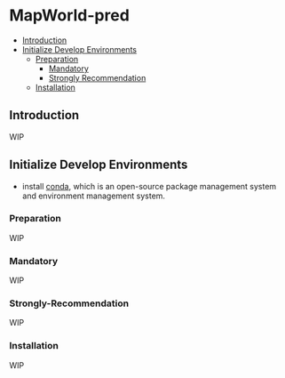 # MapWorld-pred

<!-- depthFrom=1 depthTo=6 orderedList=false -->

- [Introduction](#Introduction)
- [Initialize Develop Environments](#Initialize-Develop-Environments)
  - [Preparation](#Preparation)
    - [Mandatory](#Mandatory)
    - [Strongly Recommendation](#Strongly-Recommendation)
  - [Installation](#Installation)

<!-- /TOC -->

## Introduction

WIP

## Initialize Develop Environments

- install [conda](https://docs.conda.io/projects/conda/en/latest/user-guide/install/), which is  an open-source package management system and environment management system.

### Preparation

WIP

### Mandatory

WIP

### Strongly-Recommendation

WIP

### Installation

WIP
